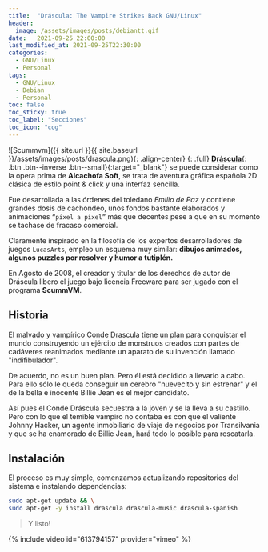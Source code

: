 ```yaml
---
title:  "Dráscula: The Vampire Strikes Back GNU/Linux"
header:
  image: /assets/images/posts/debiantt.gif
date:   2021-09-25 22:00:00
last_modified_at: 2021-09-25T22:30:00
categories:
  - GNU/Linux
  - Personal
tags:
  - GNU/Linux
  - Debian
  - Personal
toc: false
toc_sticky: true
toc_label: "Secciones"
toc_icon: "cog"
---
```


![Scummvm]({{ site.url }}{{ site.baseurl }}/assets/images/posts/drascula.png){: .align-center}
{: .full}
[**Dráscula**](http://www.alcachofasoft.com/){: .btn .btn--inverse .btn--small}{:target="_blank"} se puede considerar como la opera prima de **Alcachofa Soft**, se trata de aventura gráfica española 2D clásica de estilo point & click y una interfaz sencilla. 

Fue desarrollada a las órdenes del toledano *Emilio de Paz* y contiene grandes dosis de cachondeo, unos fondos bastante elaborados y animaciones `“pixel a pixel”` más que decentes pese a que en su momento se tachase de fracaso comercial.

Claramente inspirado en la filosofía de los expertos desarrolladores de juegos `LucasArts`, empleo un esquema muy similar: **dibujos animados, algunos puzzles por resolver y humor a tutiplén.**

En Agosto de 2008, el creador y titular de los derechos de autor de Dráscula libero el juego bajo licencia Freeware para ser jugado con el programa **ScummVM**.

## Historia

El malvado y vampírico Conde Drascula tiene un plan para conquistar el mundo construyendo un ejército de monstruos creados con partes de cadáveres reanimados mediante un aparato de su invención llamado "indifibulador". 

De acuerdo, no es un buen plan. Pero él está decidido a llevarlo a cabo. Para ello sólo le queda conseguir un cerebro "nuevecito y sin estrenar" y el de la bella e inocente Billie Jean es el mejor candidato.

Así pues el Conde Dráscula secuestra a la joven y se la lleva a su castillo. Pero con lo que el temible vampiro no contaba es con que el valiente Johnny Hacker, un agente inmobiliario de viaje de negocios por Transilvania y que se ha enamorado de Billie Jean, hará todo lo posible para rescatarla.

## Instalación

El proceso es muy simple, comenzamos actualizando repositorios del sistema e instalando dependencias:

```bash
sudo apt-get update && \
sudo apt-get -y install drascula drascula-music drascula-spanish
```

> Y listo!

{% include video id="613794157" provider="vimeo" %}
